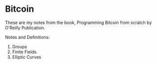 # Bitcoin

These are my notes from the book, Programming Bitcoin from scratch by O'Reilly Publication.

Notes and Definitions:
1. Groups 
2. Finite Fields
3. Elliptic Curves
